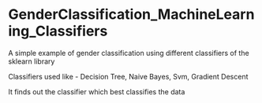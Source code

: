 # GenderClassification_MachineLearning_Classifiers
A simple example of gender classification using different classifiers of the sklearn library

Classifiers used like -
Decision Tree,
Naive Bayes,
Svm,
Gradient Descent

It finds out the classifier which best classifies the data

